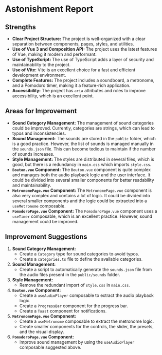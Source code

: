 # Astonishment Report

## Strengths

*   **Clear Project Structure:** The project is well-organized with a clear separation between components, pages, styles, and utilities.
*   **Use of Vue 3 and Composition API:** The project uses the latest features of Vue, making it modern and performant.
*   **Use of TypeScript:** The use of TypeScript adds a layer of security and maintainability to the project.
*   **Use of Vite:** Vite is an excellent choice for a fast and efficient development environment.
*   **Complete Features:** The project includes a soundboard, a metronome, and a Pomodoro timer, making it a feature-rich application.
*   **Accessibility:** The project has `aria` attributes and roles to improve accessibility, which is an excellent point.

## Areas for Improvement

*   **Sound Category Management:** The management of sound categories could be improved. Currently, categories are strings, which can lead to typos and inconsistencies.
*   **Sound Management:** The sounds are stored in the `public` folder, which is a good practice. However, the list of sounds is managed manually in the `sounds.json` file. This can become tedious to maintain if the number of sounds increases.
*   **Style Management:** The styles are distributed in several files, which is good, but there is a redundancy in `main.css` which imports `style.css`.
*   **`Bouton.vue` Component:** The `Bouton.vue` component is quite complex and manages both the audio playback logic and the user interface. It could be divided into several smaller components for better readability and maintainability.
*   **`MetronomePage.vue` Component:** The `MetronomePage.vue` component is also very complex and contains a lot of logic. It could be divided into several smaller components and the logic could be extracted into a `useMetronome` composable.
*   **`PomodoroPage.vue` Component:** The `PomodoroPage.vue` component uses a `useTimer` composable, which is an excellent practice. However, sound management could be improved.

## Improvement Suggestions

1.  **Sound Category Management:**
    *   Create a `Category` type for sound categories to avoid typos.
    *   Create a `categories.ts` file to define the available categories.
2.  **Sound Management:**
    *   Create a script to automatically generate the `sounds.json` file from the audio files present in the `public/sounds` folder.
3.  **Style Management:**
    *   Remove the redundant import of `style.css` in `main.css`.
4.  **`Bouton.vue` Component:**
    *   Create a `useAudioPlayer` composable to extract the audio playback logic.
    *   Create a `ProgressBar` component for the progress bar.
    *   Create a `Toast` component for notifications.
5.  **`MetronomePage.vue` Component:**
    *   Create a `useMetronome` composable to extract the metronome logic.
    *   Create smaller components for the controls, the slider, the presets, and the visual display.
6.  **`PomodoroPage.vue` Component:**
    *   Improve sound management by using the `useAudioPlayer` composable suggested above.
